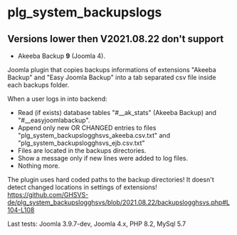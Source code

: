 # plg_system_backupslogs

## Versions lower then V2021.08.22 don't support
- Akeeba Backup **9** (Joomla 4).


Joomla plugin that copies backups informations of extensions "Akeeba Backup" and "Easy Joomla Backup" into a tab separated csv file inside each backups folder.

When a user logs in into backend:
- Read (if exists) database tables "#__ak_stats" (Akeeba Backup) and "#__easyjoomlabackup".
- Append only new OR CHANGED entries to files "plg_system_backupslogghsvs_akeeba.csv.txt" and "plg_system_backupslogghsvs_ejb.csv.txt"
- Files are located in the backups directories.
- Show a message only if new lines were added to log files.
- Nothing more.

The plugin uses hard coded paths to the backup directories! It doesn't detect changed locations in settings of extensions!
https://github.com/GHSVS-de/plg_system_backupslogghsvs/blob/2021.08.22/backupslogghsvs.php#L104-L108

Last tests: Joomla 3.9.7-dev, Joomla 4.x, PHP 8.2, MySql 5.7
